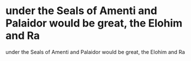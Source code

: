 # under the Seals of Amenti and Palaidor would be great, the Elohim and Ra

under the Seals of Amenti and Palaidor would be great, the Elohim and Ra
